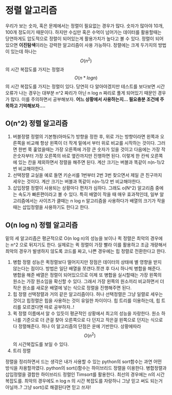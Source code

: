 # 정렬 알고리즘
우리가 보는 숫자, 혹은 문제에서는 정렬이 필요없는 경우가 많다. 숫자가 많아야 10개, 100개 정도이기 때문이다. 하지만 수십만 혹은 수억이 넘어가는 데이터를 활용할때는 당연하게도 압도적으로 정렬이 되어있는게 활용가치가 높다고 볼 수 있다. 정렬이 되어있으면 **이진탐색**이라는 강력한 알고리즘이 사용 가능하다.
정렬에는 크게 두가지의 방법이 있는데 하나는 $$O(n^2)$$의 시간 복잡도를 가지는 정렬과 $$O(n * log n)$$의 시간 복잡도를 가지는 정렬이 있다. 당연히 다 알아야겠지만 테스트를 보다보면 시간 오류가 나는 경우는 대부분 n^2 짜리가 아닌 n log n 짜리로 풀게 되어있기 때문인 경우가 많다. 이를 주의하면서 공부해보자. **어느 상황에서 사용하는지... 필요충분 조건에 주목하고 기억해보자....**

## O(n^2) 정렬 알고리즘
1. 버블정렬
    정렬의 기본형(아마도?) 방향을 정한 후, 위로 가는 방향이라면 왼쪽과 오른쪽을 비교해 항상 왼쪽이 더 작게 밑에서 부터 위로 비교를 시작하는 것이다. 그러면 한번 쭉 훑었을때는 가장 오른쪽에 가장 큰 숫자가 있을 것이고 다음에는 가장 작은숫자부터 가장 오른쪽의 바로 옆칸까지만 진행하면 된다. 이렇게 한 칸씩 오른쪽에 있는 칸을 제외하면서 정렬을 해주면 된다. 계산 크기는 버블과 똑같이 n(n-1)/2 번 비교해야한다.
2. 선택정렬
    교실을 예로 들면 키순서를 1번부터 2번 3번 찾으면서 제일 큰 친구까지 세우는 것이다. 계산 크기는 버블과 똑같이 n(n-1)/2 번 비교해야한다.
3. 삽입정렬
    정렬이 사용되는 상황마다 편차가 심하다. 그래도 o(N^2) 알고리즘 중에는 속도가 빠른편이라고 볼 수 있다. 특히 배열이 작을 때 매우 효과적인데, 일부 알고리즘에서는 사이즈가 클때는 n log n 알고리즘을 사용하다가 배열의 크기가 작을때는 삽입정렬을 사용하기도 한다고 한다.

## O(n log n) 정렬 알고리즘
밑의 세 알고리즘은 평균적으로 O(n log n)의 성능을 보이나 퀵 정렬은 최악의 경우에는 n^2 으로 뒤지기도 한다. 실제로는 퀵 정렬이 가장 빨라 이를 활용하고 조금 개량해서 최악의 경우가 발생하지 않도록 코드를 짜고, 나쁜 경우에는 힙 정렬로 전환한다고 한다. 
1. 병합 정렬
    성능은 퀵정렬보다 떨어지지만 장점은 데이터의 상태에 별 영향을 받지 않는다는 점이다.
    방법은 일단 배열을 쪼갠다.쪼갠 후 다시 하나씩 병합을 해준다. 병합을 해준 배열은 정렬이 되어있으므로 이제 또 병합을 실시할때는 가장 왼쪽의 원소는 가장 원소임을 확신할 수 있다. 그래서 가장 왼쪽의 원소끼리 비교하면서 더 작은 원소를 새로운 배열에 넣는 식으로 정렬을 진행해주면 된다.
2. 힙 정렬
    선택정렬과 거의 같은 알고리즘이다. 허나 선택정렬은 그냥 일렬로 세우는 것이고 힙정렬은 힙을 사용하는 것이 유일한 차이이다. 힙 트리를 이용하는데, 힙 트리를 모르겠다면 따로 공부하자..!
3. 퀵 정렬
    이름에서 알 수 있듯이 평균적인 상황에서 최고의 성능을 자랑한다. 원소 하나를 기준으로 더 큰걸 찾아 오른쪽으로 다 던지고 작은걸 왼쪽으로 던지는 식으로 다 정렬해준다.
    허나 이 알고리즘의 단점은 운에 기반한다. 상황에따라 $$O(n^2)$$ 의 시간복잡도를 보일 수 있다.
4. 트리 정렬

정렬을 정리하면서 드는 생각은 내가 사용할 수 있는 python의 sort함수는 과연 어떤 방식을 차용할까였다. python의 sort()함수는 하이브리드 정렬을 이용한다. 병합정렬과 삽입정렬을 결합한 하이브리드 정렬인 Timsort를 활용한다. 최선의 경우에는 n의 시간복잡도를. 최악의 경우에도 n log n 의 시간 복잡도를 자랑하니 그냥 믿고 써도 되는거 아닐까..? 그냥 sort()로 해결된다면 믿고 쓰자!